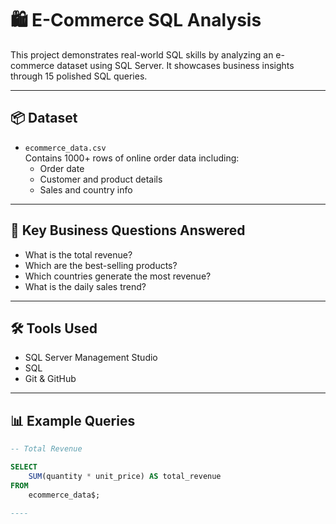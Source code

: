 # 🛍️ E-Commerce SQL Analysis

This project demonstrates real-world SQL skills by analyzing an e-commerce dataset using SQL Server. It showcases business insights through 15 polished SQL queries.

----

## 📦 Dataset

- `ecommerce_data.csv`  
  Contains 1000+ rows of online order data including:
  - Order date
  - Customer and product details
  - Sales and country info

----

## 🧠 Key Business Questions Answered

- What is the total revenue?
- Which are the best-selling products?
- Which countries generate the most revenue?
- What is the daily sales trend?

----

## 🛠️ Tools Used

- SQL Server Management Studio
- SQL
- Git & GitHub

----

## 📊 Example Queries

```sql
-- Total Revenue

SELECT 
    SUM(quantity * unit_price) AS total_revenue
FROM 
    ecommerce_data$;

----
